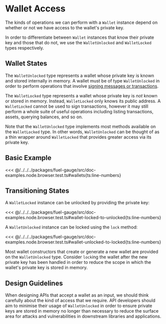 # Wallet Access

The kinds of operations we can perform with a `Wallet` instance depend on
whether or not we have access to the wallet's private key.

In order to differentiate between `Wallet` instances that know their private key
and those that do not, we use the `WalletUnlocked` and `WalletLocked` types
respectively.

## Wallet States

The `WalletUnlocked` type represents a wallet whose private key is known and
stored internally in memory. A wallet must be of type `WalletUnlocked` in order
to perform operations that involve [signing messages or
transactions](./signing.md).

The `WalletLocked` type represents a wallet whose private key is _not_ known or stored
in memory. Instead, `WalletLocked` only knows its public address. A `WalletLocked` cannot be
used to sign transactions, however it may still perform a whole suite of useful
operations including listing transactions, assets, querying balances, and so on.

Note that the `WalletUnlocked` type implements most methods available on the `WalletLocked`
type. In other words, `WalletUnlocked` can be thought of as a thin wrapper around `WalletLocked` that
provides greater access via its private key.

## Basic Example

<<< @/../../../packages/fuel-gauge/src/doc-examples.node.browser.test.ts#wallets{ts:line-numbers}

## Transitioning States

A `WalletLocked` instance can be unlocked by providing the private key:

<<< @/../../../packages/fuel-gauge/src/doc-examples.node.browser.test.ts#wallet-locked-to-unlocked{ts:line-numbers}

A `WalletUnlocked` instance can be locked using the `lock` method:

<<< @/../../../packages/fuel-gauge/src/doc-examples.node.browser.test.ts#wallet-unlocked-to-locked{ts:line-numbers}

Most wallet constructors that create or generate a new wallet are provided on
the `WalletUnlocked` type. Consider `lock`ing the wallet after the new private
key has been handled in order to reduce the scope in which the wallet's private
key is stored in memory.

## Design Guidelines

When designing APIs that accept a wallet as an input, we should think carefully
about the kind of access that we require. API developers should aim to minimise
their usage of `WalletUnlocked` in order to ensure private keys are stored in
memory no longer than necessary to reduce the surface area for attacks and
vulnerabilities in downstream libraries and applications.
